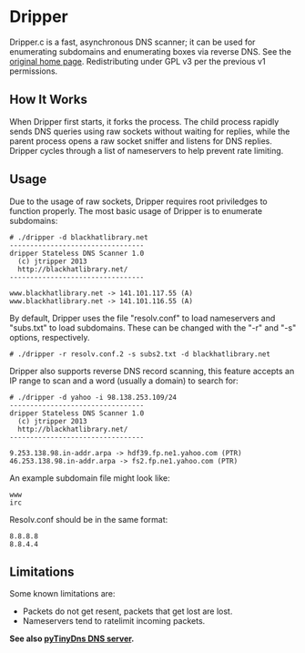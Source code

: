 Dripper
=======

Dripper.c is a fast, asynchronous DNS scanner; it can be used for enumerating subdomains and enumerating boxes via reverse DNS. See the [original home page](http://blackhatlibrary.net/Dripper). Redistributing under GPL v3 per the previous v1 permissions.


## How It Works

When Dripper first starts, it forks the process. The child process rapidly sends DNS queries using raw sockets without waiting for replies, while the parent process opens a raw socket sniffer and listens for DNS replies. Dripper cycles through a list of nameservers to help prevent rate limiting.

## Usage

Due to the usage of raw sockets, Dripper requires root priviledges to function properly.
The most basic usage of Dripper is to enumerate subdomains:

```
# ./dripper -d blackhatlibrary.net
---------------------------------
dripper Stateless DNS Scanner 1.0
  (c) jtripper 2013
  http://blackhatlibrary.net/
---------------------------------

www.blackhatlibrary.net -> 141.101.117.55 (A)
www.blackhatlibrary.net -> 141.101.116.55 (A)
```

By default, Dripper uses the file "resolv.conf" to load nameservers and "subs.txt" to load subdomains. These can be changed with the "-r" and "-s" options, respectively.

```
# ./dripper -r resolv.conf.2 -s subs2.txt -d blackhatlibrary.net
```

Dripper also supports reverse DNS record scanning, this feature accepts an IP range to scan and a word (usually a domain) to search for:

```
# ./dripper -d yahoo -i 98.138.253.109/24
---------------------------------
dripper Stateless DNS Scanner 1.0
  (c) jtripper 2013
  http://blackhatlibrary.net/
---------------------------------

9.253.138.98.in-addr.arpa -> hdf39.fp.ne1.yahoo.com (PTR)
46.253.138.98.in-addr.arpa -> fs2.fp.ne1.yahoo.com (PTR)
```

An example subdomain file might look like:

```
www
irc
```

Resolv.conf should be in the same format:

```
8.8.8.8
8.8.4.4
```

## Limitations

Some known limitations are:
- Packets do not get resent, packets that get lost are lost.
- Nameservers tend to ratelimit incoming packets.

**See also [pyTinyDns DNS server](http://www.chokepoint.net/2013/08/pytinydns-part-2.html).**

